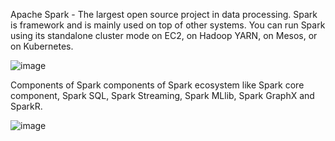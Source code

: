 Apache Spark - The largest open source project in data processing.
Spark is framework and is mainly used on top of other systems. You can run Spark using its standalone cluster mode 
on EC2, 
on Hadoop YARN, 
on Mesos, or 
on Kubernetes.

![image](https://user-images.githubusercontent.com/32897934/119871475-1a00bc00-bf40-11eb-99a1-358bc1b646a1.png)


Components of Spark
components of Spark ecosystem like Spark core component, Spark SQL, Spark Streaming, Spark MLlib, Spark GraphX and SparkR.

![image](https://user-images.githubusercontent.com/32897934/119869102-7b735b80-bf3d-11eb-954b-9d96fbe7cf29.png)


